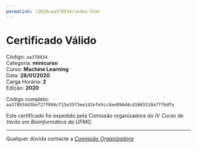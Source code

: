 ```yaml
---
permalink: /2020/aa378934/index.html
---
```


# Certificado Válido

Código: `aa378934`<br>
Categoria: **minicurso**<br>
Curso: **Machine Learning**<br>
Data: **28/01/2020**<br>
Carga Horária: **2**<br>
Edição: **2020**<br>


Código completo: `aa378934d3bef27f094cf15e35f3ee142efe5cc4ae896d4cd1665510a7ffbdfa`


Este certificado foi expedido pela Comissão organizadora do *IV Curso de Verão em Bioinformática da UFMG*.

----

Qualquer dúvida contacte a [_Comissão Organizadora_](<mailto:cursobioinfoufmg@gmail.com$subject=[Certificados]>)

